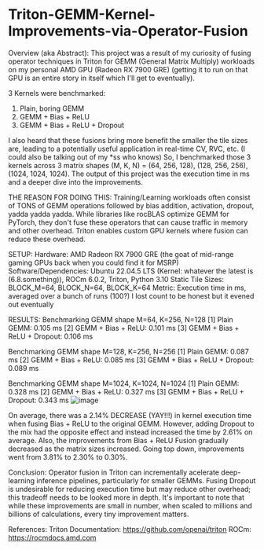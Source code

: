 # Triton-GEMM-Kernel-Improvements-via-Operator-Fusion

Overview (aka Abstract):
This project was a result of my curiosity of fusing operator techniques in Triton for GEMM (General Matrix Multiply) workloads on my personal AMD GPU (Radeon RX 7900 GRE) (getting it to run on that GPU is an entire story in itself which I'll get to eventually).

3 Kernels were benchmarked:
1. Plain, boring GEMM
2. GEMM + Bias + ReLU
3. GEMM + Bias + ReLU + Dropout

I also heard that these fusions bring more benefit the smaller the tile sizes are, leading to a potentially useful application in real-time CV, RVC, etc. (I could also be talking out of my *ss who knows)
So, I benchmarked those 3 kernels across 3 matrix shapes (M, K, N) = (64, 256, 128), (128, 256, 256), (1024, 1024, 1024). 
The output of this project was the execution time in ms and a deeper dive into the improvements.

THE REASON FOR DOING THIS:
Training/Learning workloads often consist of TONS of GEMM operations followed by bias addition, activation, dropout, yadda yadda yadda. While libraries like rocBLAS optimize GEMM for PyTorch, they don't fuse these operators that can cause traffic in memory and other overhead. Triton enables custom GPU kernels where fusion can reduce these overhead.

SETUP:
Hardware: AMD Radeon RX 7900 GRE (the goat of mid-range gaming GPUs back when you could find it for MSRP)
Software/Dependencies: Ubuntu 22.04.5 LTS (Kernel: whatever the latest is (6.8.something)), ROCm 6.0.2, Triton, Python 3.10
Static Tile Sizes: BLOCK_M=64, BLOCK_N=64, BLOCK_K=64
Metric: Execution time in ms, averaged over a bunch of runs (100?) I lost count to be honest but it evened out eventually

RESULTS:
Benchmarking GEMM shape M=64, K=256, N=128
[1] Plain GEMM:                	0.105 ms
[2] GEMM + Bias + ReLU:       	0.101 ms
[3] GEMM + Bias + ReLU + Dropout: 0.106 ms

Benchmarking GEMM shape M=128, K=256, N=256
[1] Plain GEMM:                	0.087 ms
[2] GEMM + Bias + ReLU:       	0.085 ms
[3] GEMM + Bias + ReLU + Dropout: 0.089 ms

Benchmarking GEMM shape M=1024, K=1024, N=1024
[1] Plain GEMM:                	0.328 ms
[2] GEMM + Bias + ReLU:       	0.327 ms
[3] GEMM + Bias + ReLU + Dropout: 0.343 ms
![image](https://github.com/user-attachments/assets/62843537-dbc8-4e52-b4af-84f60ee93cd4)

On average, there was a 2.14% DECREASE (YAY!!!) in kernel execution time when fusing Bias + ReLU to the original GEMM. However, adding Dropout to the mix had the opposite effect and instead increased the time by 2.61% on average.
Also, the improvements from Bias + ReLU Fusion gradually decreased as the matrix sizes increased. Going top down, improvements went from 3.81% to 2.30% to 0.30%.

Conclusion:
Operator fusion in Triton can incrementally acelerate deep-learning inference pipelines, particularly for smaller GEMMs. Fusing Dropout is undesirable for reducing execution time but may reduce other overhead; this tradeoff needs to be looked more in depth. It's important to note that while these improvements are small in number, when scaled to millions and billions of calculations, every tiny improvement matters.

References:
Triton Documentation: https://github.com/openai/triton
ROCm: https://rocmdocs.amd.com



